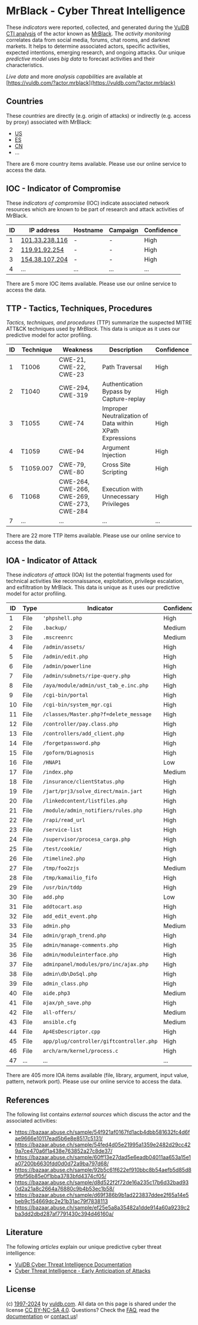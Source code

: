 # MrBlack - Cyber Threat Intelligence

These _indicators_ were reported, collected, and generated during the [VulDB CTI analysis](https://vuldb.com/?kb.cti) of the actor known as [MrBlack](https://vuldb.com/?actor.mrblack). The _activity monitoring_ correlates data from social media, forums, chat rooms, and darknet markets. It helps to determine associated actors, specific activities, expected intentions, emerging research, and ongoing attacks. Our unique _predictive model_ uses _big data_ to forecast activities and their characteristics.

_Live data_ and more _analysis capabilities_ are available at [https://vuldb.com/?actor.mrblack](https://vuldb.com/?actor.mrblack)

## Countries

These _countries_ are directly (e.g. origin of attacks) or indirectly (e.g. access by proxy) associated with MrBlack:

* [US](https://vuldb.com/?country.us)
* [ES](https://vuldb.com/?country.es)
* [CN](https://vuldb.com/?country.cn)
* ...

There are 6 more country items available. Please use our online service to access the data.

## IOC - Indicator of Compromise

These _indicators of compromise_ (IOC) indicate associated network resources which are known to be part of research and attack activities of MrBlack.

ID | IP address | Hostname | Campaign | Confidence
-- | ---------- | -------- | -------- | ----------
1 | [101.33.238.116](https://vuldb.com/?ip.101.33.238.116) | - | - | High
2 | [119.91.92.254](https://vuldb.com/?ip.119.91.92.254) | - | - | High
3 | [154.38.107.204](https://vuldb.com/?ip.154.38.107.204) | - | - | High
4 | ... | ... | ... | ...

There are 5 more IOC items available. Please use our online service to access the data.

## TTP - Tactics, Techniques, Procedures

_Tactics, techniques, and procedures_ (TTP) summarize the suspected MITRE ATT&CK techniques used by _MrBlack_. This data is unique as it uses our predictive model for actor profiling.

ID | Technique | Weakness | Description | Confidence
-- | --------- | -------- | ----------- | ----------
1 | T1006 | CWE-21, CWE-22, CWE-23 | Path Traversal | High
2 | T1040 | CWE-294, CWE-319 | Authentication Bypass by Capture-replay | High
3 | T1055 | CWE-74 | Improper Neutralization of Data within XPath Expressions | High
4 | T1059 | CWE-94 | Argument Injection | High
5 | T1059.007 | CWE-79, CWE-80 | Cross Site Scripting | High
6 | T1068 | CWE-264, CWE-266, CWE-269, CWE-273, CWE-284 | Execution with Unnecessary Privileges | High
7 | ... | ... | ... | ...

There are 22 more TTP items available. Please use our online service to access the data.

## IOA - Indicator of Attack

These _indicators of attack_ (IOA) list the potential fragments used for technical activities like reconnaissance, exploitation, privilege escalation, and exfiltration by MrBlack. This data is unique as it uses our predictive model for actor profiling.

ID | Type | Indicator | Confidence
-- | ---- | --------- | ----------
1 | File | `'phpshell.php` | High
2 | File | `.backup/` | Medium
3 | File | `.mscreenrc` | Medium
4 | File | `/admin/assets/` | High
5 | File | `/admin/edit.php` | High
6 | File | `/admin/powerline` | High
7 | File | `/admin/subnets/ripe-query.php` | High
8 | File | `/aya/module/admin/ust_tab_e.inc.php` | High
9 | File | `/cgi-bin/portal` | High
10 | File | `/cgi-bin/system_mgr.cgi` | High
11 | File | `/classes/Master.php?f=delete_message` | High
12 | File | `/controller/pay.class.php` | High
13 | File | `/controllers/add_client.php` | High
14 | File | `/forgetpassword.php` | High
15 | File | `/goform/Diagnosis` | High
16 | File | `/HNAP1` | Low
17 | File | `/index.php` | Medium
18 | File | `/insurance/clientStatus.php` | High
19 | File | `/jart/prj3/solve_direct/main.jart` | High
20 | File | `/linkedcontent/listfiles.php` | High
21 | File | `/module/admin_notifiers/rules.php` | High
22 | File | `/rapi/read_url` | High
23 | File | `/service-list` | High
24 | File | `/supervisor/procesa_carga.php` | High
25 | File | `/test/cookie/` | High
26 | File | `/timeline2.php` | High
27 | File | `/tmp/foo2zjs` | Medium
28 | File | `/tmp/kamailio_fifo` | High
29 | File | `/usr/bin/tddp` | High
30 | File | `add.php` | Low
31 | File | `addtocart.asp` | High
32 | File | `add_edit_event.php` | High
33 | File | `admin.php` | Medium
34 | File | `admin/graph_trend.php` | High
35 | File | `admin/manage-comments.php` | High
36 | File | `admin/moduleinterface.php` | High
37 | File | `adminpanel/modules/pro/inc/ajax.php` | High
38 | File | `admin\db\DoSql.php` | High
39 | File | `admin_class.php` | High
40 | File | `aide.php3` | Medium
41 | File | `ajax/ph_save.php` | High
42 | File | `all-offers/` | Medium
43 | File | `ansible.cfg` | Medium
44 | File | `Ap4EsDescriptor.cpp` | High
45 | File | `app/plug/controller/giftcontroller.php` | High
46 | File | `arch/arm/kernel/process.c` | High
47 | ... | ... | ...

There are 405 more IOA items available (file, library, argument, input value, pattern, network port). Please use our online service to access the data.

## References

The following list contains _external sources_ which discuss the actor and the associated activities:

* https://bazaar.abuse.ch/sample/54f921af0167fd1acb4dbb581632fc4d6fae9666e10117ead5b6e8e8517c5131/
* https://bazaar.abuse.ch/sample/54fed4d05e21995a1359e2482d29cc429a7ce470a6f1a438e763852a27c8de37/
* https://bazaar.abuse.ch/sample/60ff13e27dad5e6eadb04011aa653a15e1a07200b6630fdd0d0d72a9ba797d68/
* https://bazaar.abuse.ch/sample/92b5c61f622ef910bbc8b54aefb5d85d89fbf56b85e0f1bba3783bfd4374cf05/
* https://bazaar.abuse.ch/sample/d8d522f2f72de16a235c17b6d32bad930d2a21a8c2664a76880c9b4b53ec1b58/
* https://bazaar.abuse.ch/sample/d69f386b9b1ad223837ddee2f65a14e5beb9c154669dc2e21b31ac79f7838113
* https://bazaar.abuse.ch/sample/ef25e5a8a35482a1dde914a60a9239c2ba3dd2dbd287af7791430c394d46160a/

## Literature

The following _articles_ explain our unique predictive cyber threat intelligence:

* [VulDB Cyber Threat Intelligence Documentation](https://vuldb.com/?kb.cti)
* [Cyber Threat Intelligence - Early Anticipation of Attacks](https://www.scip.ch/en/?labs.20201022)

## License

(c) [1997-2024](https://vuldb.com/?kb.changelog) by [vuldb.com](https://vuldb.com/?kb.about). All data on this page is shared under the license [CC BY-NC-SA 4.0](https://creativecommons.org/licenses/by-nc-sa/4.0/). Questions? Check the [FAQ](https://vuldb.com/?kb.faq), read the [documentation](https://vuldb.com/?kb) or [contact us](https://vuldb.com/?contact)!
